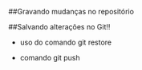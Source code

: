 ##Gravando mudanças no repositório

##Salvando alterações no Git!!

* uso do comando git restore

* comando git push